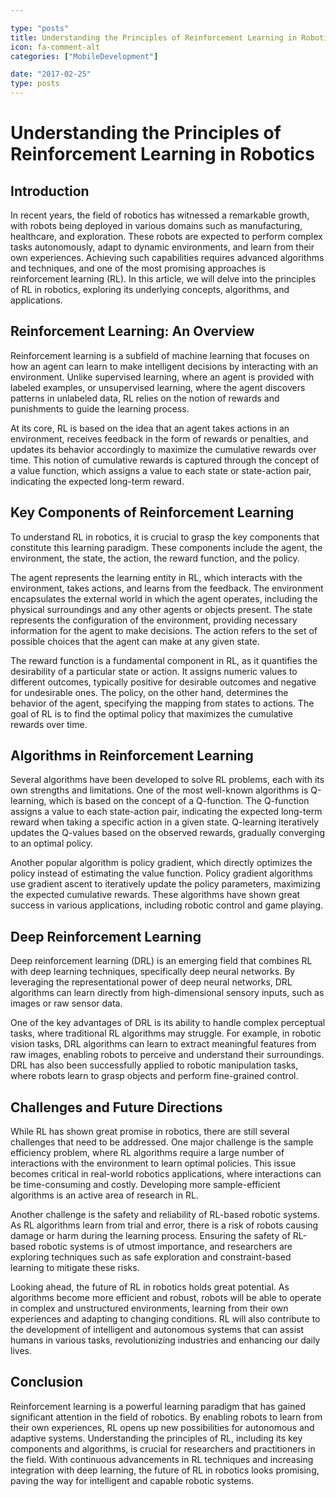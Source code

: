 ```yaml
---

type: "posts"
title: Understanding the Principles of Reinforcement Learning in Robotics
icon: fa-comment-alt
categories: ["MobileDevelopment"]

date: "2017-02-25"
type: posts
---
```





# Understanding the Principles of Reinforcement Learning in Robotics

## Introduction

In recent years, the field of robotics has witnessed a remarkable growth, with robots being deployed in various domains such as manufacturing, healthcare, and exploration. These robots are expected to perform complex tasks autonomously, adapt to dynamic environments, and learn from their own experiences. Achieving such capabilities requires advanced algorithms and techniques, and one of the most promising approaches is reinforcement learning (RL). In this article, we will delve into the principles of RL in robotics, exploring its underlying concepts, algorithms, and applications.

## Reinforcement Learning: An Overview

Reinforcement learning is a subfield of machine learning that focuses on how an agent can learn to make intelligent decisions by interacting with an environment. Unlike supervised learning, where an agent is provided with labeled examples, or unsupervised learning, where the agent discovers patterns in unlabeled data, RL relies on the notion of rewards and punishments to guide the learning process.

At its core, RL is based on the idea that an agent takes actions in an environment, receives feedback in the form of rewards or penalties, and updates its behavior accordingly to maximize the cumulative rewards over time. This notion of cumulative rewards is captured through the concept of a value function, which assigns a value to each state or state-action pair, indicating the expected long-term reward.

## Key Components of Reinforcement Learning

To understand RL in robotics, it is crucial to grasp the key components that constitute this learning paradigm. These components include the agent, the environment, the state, the action, the reward function, and the policy.

The agent represents the learning entity in RL, which interacts with the environment, takes actions, and learns from the feedback. The environment encapsulates the external world in which the agent operates, including the physical surroundings and any other agents or objects present. The state represents the configuration of the environment, providing necessary information for the agent to make decisions. The action refers to the set of possible choices that the agent can make at any given state.

The reward function is a fundamental component in RL, as it quantifies the desirability of a particular state or action. It assigns numeric values to different outcomes, typically positive for desirable outcomes and negative for undesirable ones. The policy, on the other hand, determines the behavior of the agent, specifying the mapping from states to actions. The goal of RL is to find the optimal policy that maximizes the cumulative rewards over time.

## Algorithms in Reinforcement Learning

Several algorithms have been developed to solve RL problems, each with its own strengths and limitations. One of the most well-known algorithms is Q-learning, which is based on the concept of a Q-function. The Q-function assigns a value to each state-action pair, indicating the expected long-term reward when taking a specific action in a given state. Q-learning iteratively updates the Q-values based on the observed rewards, gradually converging to an optimal policy.

Another popular algorithm is policy gradient, which directly optimizes the policy instead of estimating the value function. Policy gradient algorithms use gradient ascent to iteratively update the policy parameters, maximizing the expected cumulative rewards. These algorithms have shown great success in various applications, including robotic control and game playing.

## Deep Reinforcement Learning

Deep reinforcement learning (DRL) is an emerging field that combines RL with deep learning techniques, specifically deep neural networks. By leveraging the representational power of deep neural networks, DRL algorithms can learn directly from high-dimensional sensory inputs, such as images or raw sensor data.

One of the key advantages of DRL is its ability to handle complex perceptual tasks, where traditional RL algorithms may struggle. For example, in robotic vision tasks, DRL algorithms can learn to extract meaningful features from raw images, enabling robots to perceive and understand their surroundings. DRL has also been successfully applied to robotic manipulation tasks, where robots learn to grasp objects and perform fine-grained control.

## Challenges and Future Directions

While RL has shown great promise in robotics, there are still several challenges that need to be addressed. One major challenge is the sample efficiency problem, where RL algorithms require a large number of interactions with the environment to learn optimal policies. This issue becomes critical in real-world robotics applications, where interactions can be time-consuming and costly. Developing more sample-efficient algorithms is an active area of research in RL.

Another challenge is the safety and reliability of RL-based robotic systems. As RL algorithms learn from trial and error, there is a risk of robots causing damage or harm during the learning process. Ensuring the safety of RL-based robotic systems is of utmost importance, and researchers are exploring techniques such as safe exploration and constraint-based learning to mitigate these risks.

Looking ahead, the future of RL in robotics holds great potential. As algorithms become more efficient and robust, robots will be able to operate in complex and unstructured environments, learning from their own experiences and adapting to changing conditions. RL will also contribute to the development of intelligent and autonomous systems that can assist humans in various tasks, revolutionizing industries and enhancing our daily lives.

## Conclusion

Reinforcement learning is a powerful learning paradigm that has gained significant attention in the field of robotics. By enabling robots to learn from their own experiences, RL opens up new possibilities for autonomous and adaptive systems. Understanding the principles of RL, including its key components and algorithms, is crucial for researchers and practitioners in the field. With continuous advancements in RL techniques and increasing integration with deep learning, the future of RL in robotics looks promising, paving the way for intelligent and capable robotic systems.